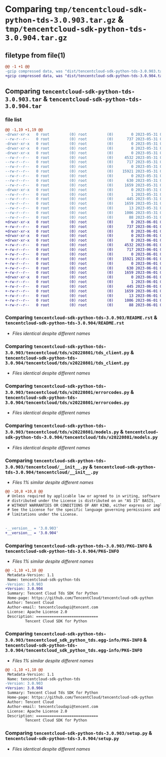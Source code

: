 # Comparing `tmp/tencentcloud-sdk-python-tds-3.0.903.tar.gz` & `tmp/tencentcloud-sdk-python-tds-3.0.904.tar.gz`

## filetype from file(1)

```diff
@@ -1 +1 @@
-gzip compressed data, was "dist/tencentcloud-sdk-python-tds-3.0.903.tar", last modified: Wed May 31 02:22:28 2023, max compression
+gzip compressed data, was "dist/tencentcloud-sdk-python-tds-3.0.904.tar", last modified: Thu Jun  1 02:47:50 2023, max compression
```

## Comparing `tencentcloud-sdk-python-tds-3.0.903.tar` & `tencentcloud-sdk-python-tds-3.0.904.tar`

### file list

```diff
@@ -1,19 +1,19 @@
-drwxr-xr-x   0 root         (0) root         (0)        0 2023-05-31 02:22:28.000000 tencentcloud-sdk-python-tds-3.0.903/
--rw-r--r--   0 root         (0) root         (0)      737 2023-05-31 02:22:27.000000 tencentcloud-sdk-python-tds-3.0.903/README.rst
-drwxr-xr-x   0 root         (0) root         (0)        0 2023-05-31 02:22:28.000000 tencentcloud-sdk-python-tds-3.0.903/tencentcloud/
-drwxr-xr-x   0 root         (0) root         (0)        0 2023-05-31 02:22:28.000000 tencentcloud-sdk-python-tds-3.0.903/tencentcloud/tds/
-drwxr-xr-x   0 root         (0) root         (0)        0 2023-05-31 02:22:28.000000 tencentcloud-sdk-python-tds-3.0.903/tencentcloud/tds/v20220801/
--rw-r--r--   0 root         (0) root         (0)     4532 2023-05-31 02:22:27.000000 tencentcloud-sdk-python-tds-3.0.903/tencentcloud/tds/v20220801/tds_client.py
--rw-r--r--   0 root         (0) root         (0)      717 2023-05-31 02:22:27.000000 tencentcloud-sdk-python-tds-3.0.903/tencentcloud/tds/v20220801/errorcodes.py
--rw-r--r--   0 root         (0) root         (0)        0 2023-05-31 02:22:27.000000 tencentcloud-sdk-python-tds-3.0.903/tencentcloud/tds/v20220801/__init__.py
--rw-r--r--   0 root         (0) root         (0)    15921 2023-05-31 02:22:27.000000 tencentcloud-sdk-python-tds-3.0.903/tencentcloud/tds/v20220801/models.py
--rw-r--r--   0 root         (0) root         (0)        0 2023-05-31 02:22:27.000000 tencentcloud-sdk-python-tds-3.0.903/tencentcloud/tds/__init__.py
--rw-r--r--   0 root         (0) root         (0)      630 2023-05-31 02:22:27.000000 tencentcloud-sdk-python-tds-3.0.903/tencentcloud/__init__.py
--rw-r--r--   0 root         (0) root         (0)     1659 2023-05-31 02:22:28.000000 tencentcloud-sdk-python-tds-3.0.903/PKG-INFO
-drwxr-xr-x   0 root         (0) root         (0)        0 2023-05-31 02:22:28.000000 tencentcloud-sdk-python-tds-3.0.903/tencentcloud_sdk_python_tds.egg-info/
--rw-r--r--   0 root         (0) root         (0)        1 2023-05-31 02:22:28.000000 tencentcloud-sdk-python-tds-3.0.903/tencentcloud_sdk_python_tds.egg-info/dependency_links.txt
--rw-r--r--   0 root         (0) root         (0)      445 2023-05-31 02:22:28.000000 tencentcloud-sdk-python-tds-3.0.903/tencentcloud_sdk_python_tds.egg-info/SOURCES.txt
--rw-r--r--   0 root         (0) root         (0)     1659 2023-05-31 02:22:28.000000 tencentcloud-sdk-python-tds-3.0.903/tencentcloud_sdk_python_tds.egg-info/PKG-INFO
--rw-r--r--   0 root         (0) root         (0)       13 2023-05-31 02:22:28.000000 tencentcloud-sdk-python-tds-3.0.903/tencentcloud_sdk_python_tds.egg-info/top_level.txt
--rw-r--r--   0 root         (0) root         (0)     1006 2023-05-31 02:22:27.000000 tencentcloud-sdk-python-tds-3.0.903/setup.py
--rw-r--r--   0 root         (0) root         (0)       88 2023-05-31 02:22:28.000000 tencentcloud-sdk-python-tds-3.0.903/setup.cfg
+drwxr-xr-x   0 root         (0) root         (0)        0 2023-06-01 02:47:50.000000 tencentcloud-sdk-python-tds-3.0.904/
+-rw-r--r--   0 root         (0) root         (0)      737 2023-06-01 02:47:50.000000 tencentcloud-sdk-python-tds-3.0.904/README.rst
+drwxr-xr-x   0 root         (0) root         (0)        0 2023-06-01 02:47:50.000000 tencentcloud-sdk-python-tds-3.0.904/tencentcloud/
+drwxr-xr-x   0 root         (0) root         (0)        0 2023-06-01 02:47:50.000000 tencentcloud-sdk-python-tds-3.0.904/tencentcloud/tds/
+drwxr-xr-x   0 root         (0) root         (0)        0 2023-06-01 02:47:50.000000 tencentcloud-sdk-python-tds-3.0.904/tencentcloud/tds/v20220801/
+-rw-r--r--   0 root         (0) root         (0)     4532 2023-06-01 02:47:50.000000 tencentcloud-sdk-python-tds-3.0.904/tencentcloud/tds/v20220801/tds_client.py
+-rw-r--r--   0 root         (0) root         (0)      717 2023-06-01 02:47:50.000000 tencentcloud-sdk-python-tds-3.0.904/tencentcloud/tds/v20220801/errorcodes.py
+-rw-r--r--   0 root         (0) root         (0)        0 2023-06-01 02:47:50.000000 tencentcloud-sdk-python-tds-3.0.904/tencentcloud/tds/v20220801/__init__.py
+-rw-r--r--   0 root         (0) root         (0)    15921 2023-06-01 02:47:50.000000 tencentcloud-sdk-python-tds-3.0.904/tencentcloud/tds/v20220801/models.py
+-rw-r--r--   0 root         (0) root         (0)        0 2023-06-01 02:47:50.000000 tencentcloud-sdk-python-tds-3.0.904/tencentcloud/tds/__init__.py
+-rw-r--r--   0 root         (0) root         (0)      630 2023-06-01 02:47:50.000000 tencentcloud-sdk-python-tds-3.0.904/tencentcloud/__init__.py
+-rw-r--r--   0 root         (0) root         (0)     1659 2023-06-01 02:47:50.000000 tencentcloud-sdk-python-tds-3.0.904/PKG-INFO
+drwxr-xr-x   0 root         (0) root         (0)        0 2023-06-01 02:47:50.000000 tencentcloud-sdk-python-tds-3.0.904/tencentcloud_sdk_python_tds.egg-info/
+-rw-r--r--   0 root         (0) root         (0)        1 2023-06-01 02:47:50.000000 tencentcloud-sdk-python-tds-3.0.904/tencentcloud_sdk_python_tds.egg-info/dependency_links.txt
+-rw-r--r--   0 root         (0) root         (0)      445 2023-06-01 02:47:50.000000 tencentcloud-sdk-python-tds-3.0.904/tencentcloud_sdk_python_tds.egg-info/SOURCES.txt
+-rw-r--r--   0 root         (0) root         (0)     1659 2023-06-01 02:47:50.000000 tencentcloud-sdk-python-tds-3.0.904/tencentcloud_sdk_python_tds.egg-info/PKG-INFO
+-rw-r--r--   0 root         (0) root         (0)       13 2023-06-01 02:47:50.000000 tencentcloud-sdk-python-tds-3.0.904/tencentcloud_sdk_python_tds.egg-info/top_level.txt
+-rw-r--r--   0 root         (0) root         (0)     1006 2023-06-01 02:47:50.000000 tencentcloud-sdk-python-tds-3.0.904/setup.py
+-rw-r--r--   0 root         (0) root         (0)       88 2023-06-01 02:47:50.000000 tencentcloud-sdk-python-tds-3.0.904/setup.cfg
```

### Comparing `tencentcloud-sdk-python-tds-3.0.903/README.rst` & `tencentcloud-sdk-python-tds-3.0.904/README.rst`

 * *Files identical despite different names*

### Comparing `tencentcloud-sdk-python-tds-3.0.903/tencentcloud/tds/v20220801/tds_client.py` & `tencentcloud-sdk-python-tds-3.0.904/tencentcloud/tds/v20220801/tds_client.py`

 * *Files identical despite different names*

### Comparing `tencentcloud-sdk-python-tds-3.0.903/tencentcloud/tds/v20220801/errorcodes.py` & `tencentcloud-sdk-python-tds-3.0.904/tencentcloud/tds/v20220801/errorcodes.py`

 * *Files identical despite different names*

### Comparing `tencentcloud-sdk-python-tds-3.0.903/tencentcloud/tds/v20220801/models.py` & `tencentcloud-sdk-python-tds-3.0.904/tencentcloud/tds/v20220801/models.py`

 * *Files identical despite different names*

### Comparing `tencentcloud-sdk-python-tds-3.0.903/tencentcloud/__init__.py` & `tencentcloud-sdk-python-tds-3.0.904/tencentcloud/__init__.py`

 * *Files 1% similar despite different names*

```diff
@@ -10,8 +10,8 @@
 # Unless required by applicable law or agreed to in writing, software
 # distributed under the License is distributed on an "AS IS" BASIS,
 # WITHOUT WARRANTIES OR CONDITIONS OF ANY KIND, either express or implied.
 # See the License for the specific language governing permissions and
 # limitations under the License.
 
 
-__version__ = '3.0.903'
+__version__ = '3.0.904'
```

### Comparing `tencentcloud-sdk-python-tds-3.0.903/PKG-INFO` & `tencentcloud-sdk-python-tds-3.0.904/PKG-INFO`

 * *Files 1% similar despite different names*

```diff
@@ -1,10 +1,10 @@
 Metadata-Version: 1.1
 Name: tencentcloud-sdk-python-tds
-Version: 3.0.903
+Version: 3.0.904
 Summary: Tencent Cloud Tds SDK for Python
 Home-page: https://github.com/TencentCloud/tencentcloud-sdk-python
 Author: Tencent Cloud
 Author-email: tencentcloudapi@tencent.com
 License: Apache License 2.0
 Description: ============================
         Tencent Cloud SDK for Python
```

### Comparing `tencentcloud-sdk-python-tds-3.0.903/tencentcloud_sdk_python_tds.egg-info/PKG-INFO` & `tencentcloud-sdk-python-tds-3.0.904/tencentcloud_sdk_python_tds.egg-info/PKG-INFO`

 * *Files 1% similar despite different names*

```diff
@@ -1,10 +1,10 @@
 Metadata-Version: 1.1
 Name: tencentcloud-sdk-python-tds
-Version: 3.0.903
+Version: 3.0.904
 Summary: Tencent Cloud Tds SDK for Python
 Home-page: https://github.com/TencentCloud/tencentcloud-sdk-python
 Author: Tencent Cloud
 Author-email: tencentcloudapi@tencent.com
 License: Apache License 2.0
 Description: ============================
         Tencent Cloud SDK for Python
```

### Comparing `tencentcloud-sdk-python-tds-3.0.903/setup.py` & `tencentcloud-sdk-python-tds-3.0.904/setup.py`

 * *Files identical despite different names*

